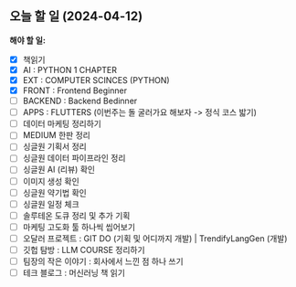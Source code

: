 ## 오늘 할 일 (2024-04-12)

**해야 할 일:**

- [x] 책읽기
- [x] AI : PYTHON 1 CHAPTER
- [x] EXT : COMPUTER SCINCES (PYTHON)
- [x] FRONT : Frontend Beginner
- [ ] BACKEND : Backend Bedinner
- [ ] APPS : FLUTTERS (이번주는 돌 굴러가요 해보자 -> 정식 코스 밟기)
- [ ] 데이터 마케팅 정리하기
- [ ] MEDIUM 한판 정리
- [ ] 싱글원 기획서 정리
- [ ] 싱글원 데이터 파이프라인 정리
- [ ] 싱글원 AI (리뷰) 확인
- [ ] 이미지 생성 확인
- [ ] 싱글원 약기법 확인
- [ ] 싱글원 일정 체크
- [ ] 솔루테온 도큐 정리 및 추가 기획
- [ ] 마케팅 고도화 툴 하나씩 씹어보기
- [ ] 오달러 프로젝트 : GIT DO (기획 및 어디까지 개발) | TrendifyLangGen (개발)
- [ ] 깃헙 탐방 : LLM COURSE 정리하기
- [ ] 팀장의 작은 이야기 : 회사에서 느낀 점 하나 쓰기
- [ ] 테크 블로그 : 머신러닝 책 읽기
